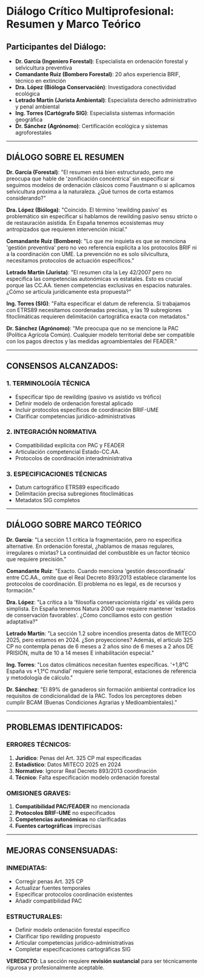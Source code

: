 # Diálogo Crítico Multiprofesional: Resumen y Marco Teórico

## Participantes del Diálogo:
- **Dr. García (Ingeniero Forestal)**: Especialista en ordenación forestal y selvicultura preventiva
- **Comandante Ruiz (Bombero Forestal)**: 20 años experiencia BRIF, técnico en extinción
- **Dra. López (Bióloga Conservación)**: Investigadora conectividad ecológica
- **Letrado Martín (Jurista Ambiental)**: Especialista derecho administrativo y penal ambiental
- **Ing. Torres (Cartógrafo SIG)**: Especialista sistemas información geográfica
- **Dr. Sánchez (Agrónomo)**: Certificación ecológica y sistemas agroforestales

---

## **DIÁLOGO SOBRE EL RESUMEN**

**Dr. García (Forestal)**: "El resumen está bien estructurado, pero me preocupa que hable de 'zonificación concéntrica' sin especificar si seguimos modelos de ordenación clásicos como Faustmann o si aplicamos selvicultura próxima a la naturaleza. ¿Qué turnos de corta estamos considerando?"

**Dra. López (Bióloga)**: "Coincido. El término 'rewilding pasivo' es problemático sin especificar si hablamos de rewilding pasivo sensu stricto o de restauración asistida. En España tenemos ecosistemas muy antropizados que requieren intervención inicial."

**Comandante Ruiz (Bombero)**: "Lo que me inquieta es que se menciona 'gestión preventiva' pero no veo referencia explícita a los protocolos BRIF ni a la coordinación con UME. La prevención no es solo silvicultura, necesitamos protocolos de actuación específicos."

**Letrado Martín (Jurista)**: "El resumen cita la Ley 42/2007 pero no especifica las competencias autonómicas vs estatales. Esto es crucial porque las CC.AA. tienen competencias exclusivas en espacios naturales. ¿Cómo se articula jurídicamente esta propuesta?"

**Ing. Torres (SIG)**: "Falta especificar el datum de referencia. Si trabajamos con ETRS89 necesitamos coordenadas precisas, y las 19 subregiones fitoclimáticas requieren delimitación cartográfica exacta con metadatos."

**Dr. Sánchez (Agrónomo)**: "Me preocupa que no se mencione la PAC (Política Agrícola Común). Cualquier modelo territorial debe ser compatible con los pagos directos y las medidas agroambientales del FEADER."

---

## **CONSENSOS ALCANZADOS:**

### 1. TERMINOLOGÍA TÉCNICA
- Especificar tipo de rewilding (pasivo vs asistido vs trófico)
- Definir modelo de ordenación forestal aplicado
- Incluir protocolos específicos de coordinación BRIF-UME
- Clarificar competencias jurídico-administrativas

### 2. INTEGRACIÓN NORMATIVA
- Compatibilidad explícita con PAC y FEADER
- Articulación competencial Estado-CC.AA.
- Protocolos de coordinación interadministrativa

### 3. ESPECIFICACIONES TÉCNICAS
- Datum cartográfico ETRS89 especificado
- Delimitación precisa subregiones fitoclimáticas
- Metadatos SIG completos

---

## **DIÁLOGO SOBRE MARCO TEÓRICO**

**Dr. García**: "La sección 1.1 critica la fragmentación, pero no especifica alternative. En ordenación forestal, ¿hablamos de masas regulares, irregulares o mixtas? La continuidad del combustible es un factor técnico que requiere precisión."

**Comandante Ruiz**: "Exacto. Cuando menciona 'gestión descoordinada' entre CC.AA., omite que el Real Decreto 893/2013 establece claramente los protocolos de coordinación. El problema no es legal, es de recursos y formación."

**Dra. López**: "La crítica a la 'filosofía conservacionista rígida' es válida pero simplista. En España tenemos Natura 2000 que requiere mantener 'estados de conservación favorables'. ¿Cómo conciliamos esto con gestión adaptativa?"

**Letrado Martín**: "La sección 1.2 sobre incendios presenta datos de MITECO 2025, pero estamos en 2024. ¿Son proyecciones? Además, el artículo 325 CP no contempla penas de 6 meses a 2 años sino de 6 meses a 2 años DE PRISIÓN, multa de 10 a 14 meses E inhabilitación especial."

**Ing. Torres**: "Los datos climáticos necesitan fuentes específicas. '+1,8°C España vs +1,1°C mundial' requiere serie temporal, estaciones de referencia y metodología de cálculo."

**Dr. Sánchez**: "El 89% de ganaderos sin formación ambiental contradice los requisitos de condicionalidad de la PAC. Todos los perceptores deben cumplir BCAM (Buenas Condiciones Agrarias y Medioambientales)."

---

## **PROBLEMAS IDENTIFICADOS:**

### ERRORES TÉCNICOS:
1. **Jurídico**: Penas del Art. 325 CP mal especificadas
2. **Estadístico**: Datos MITECO 2025 en 2024
3. **Normativo**: Ignorar Real Decreto 893/2013 coordinación
4. **Técnico**: Falta especificación modelo ordenación forestal

### OMISIONES GRAVES:
1. **Compatibilidad PAC/FEADER** no mencionada
2. **Protocolos BRIF-UME** no especificados
3. **Competencias autonómicas** no clarificadas
4. **Fuentes cartográficas** imprecisas

---

## **MEJORAS CONSENSUADAS:**

### INMEDIATAS:
- Corregir penas Art. 325 CP
- Actualizar fuentes temporales 
- Especificar protocolos coordinación existentes
- Añadir compatibilidad PAC

### ESTRUCTURALES:
- Definir modelo ordenación forestal específico
- Clarificar tipo rewilding propuesto
- Articular competencias jurídico-administrativas
- Completar especificaciones cartográficas SIG

**VEREDICTO**: La sección requiere **revisión sustancial** para ser técnicamente rigurosa y profesionalmente aceptable.
